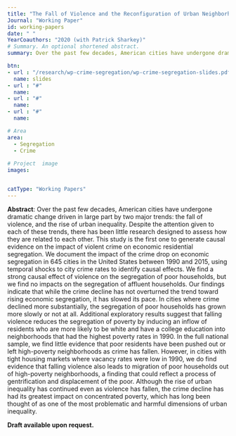 ```yaml
---
title: "The Fall of Violence and the Reconfiguration of Urban Neighborhoods"
Journal: "Working Paper"
id: working-papers
date: " "
YearCoauthors: "2020 (with Patrick Sharkey)"
# Summary. An optional shortened abstract.
summary: Over the past few decades, American cities have undergone dramatic change driven in large part by the fall of violence and the rise of urban inequality. Despite the attention given to each of these trends, there has been little research designed to assess how they are related to each other. This study is the first one to generate causal evidence on the impact of violent crime on economic residential segregation. We document the impact of the crime drop on economic segregation in 645 cities in the United States between 1990 and 2015, using temporal shocks to city crime rates to identify causal effects. We find a strong causal effect of violence on the segregation of poor households, but we find no impacts on the segregation of affluent households. Our findings indicate that while the crime decline has not overturned the trend toward rising economic segregation, it has slowed its pace. In cities where crime declined more substantially, the segregation of poor households has grown more slowly or not at all. Additional exploratory results suggest that falling violence reduces the segregation of poverty by inducing an inflow of residents who are more likely to be white and have a college education into neighborhoods that had the highest poverty rates in 1990. In the full national sample, we find little evidence that poor residents have been pushed out or left high-poverty neighborhoods as crime has fallen. However, in cities with tight housing markets where vacancy rates were low in 1990, we do find evidence that falling violence also leads to migration of poor households out of high-poverty neighborhoods, a finding that could reflect a process of gentrification and displacement of the poor. Although the rise of urban inequality has continued even as violence has fallen, the crime decline has had its greatest impact on concentrated poverty, which has long been thought of as one of the most problematic and harmful dimensions of urban inequality. 

btn:
- url : "/research/wp-crime-segregation/wp-crime-segregation-slides.pdf"
  name: slides
- url : "#"
  name:
- url : "#"
  name: 
- url : "#"
  name: 

# Area
area: 
  - Segregation
  - Crime
    
# Project  image 
images:


catType: "Working Papers"
---
```




**Abstract**: Over the past few decades, American cities have undergone dramatic change driven in large part by two major trends: the fall of violence, and the rise of urban inequality. Despite the attention given to each of these trends, there has been little research designed to assess how they are related to each other. This study is the first one to generate causal evidence on the impact of violent crime on economic residential segregation. We document the impact of the crime drop on economic segregation in 645 cities in the United States between 1990 and 2015, using temporal shocks to city crime rates to identify causal effects. We find a strong causal effect of violence on the segregation of poor households, but we find no impacts on the segregation of affluent households. Our findings indicate that while the crime decline has not overturned the trend toward rising economic segregation, it has slowed its pace. In cities where crime declined more substantially, the segregation of poor households has grown more slowly or not at all. Additional exploratory results suggest that falling violence reduces the segregation of poverty by inducing an inflow of residents who are more likely to be white and have a college education into neighborhoods that had the highest poverty rates in 1990. In the full national sample, we find little evidence that poor residents have been pushed out or left high-poverty neighborhoods as crime has fallen. However, in cities with tight housing markets where vacancy rates were low in 1990, we do find evidence that falling violence also leads to migration of poor households out of high-poverty neighborhoods, a finding that could reflect a process of gentrification and displacement of the poor. Although the rise of urban inequality has continued even as violence has fallen, the crime decline has had its greatest impact on concentrated poverty, which has long been thought of as one of the most problematic and harmful dimensions of urban inequality. 

**Draft available upon request.**

